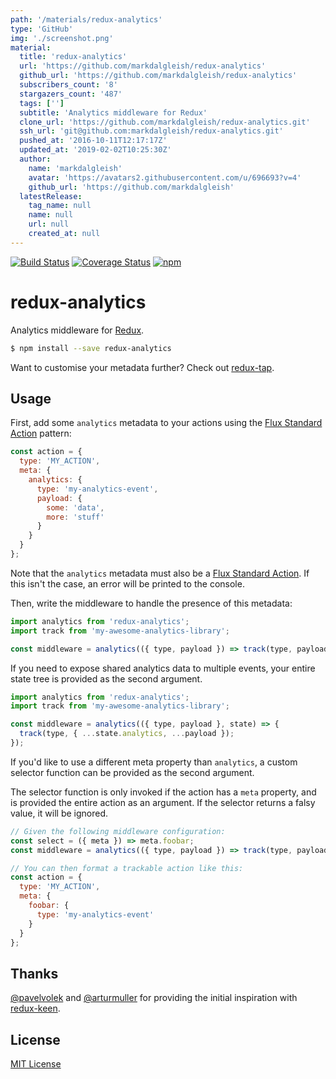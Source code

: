 ```yaml
---
path: '/materials/redux-analytics'
type: 'GitHub'
img: './screenshot.png'
material:
  title: 'redux-analytics'
  url: 'https://github.com/markdalgleish/redux-analytics'
  github_url: 'https://github.com/markdalgleish/redux-analytics'
  subscribers_count: '8'
  stargazers_count: '487'
  tags: ['']
  subtitle: 'Analytics middleware for Redux'
  clone_url: 'https://github.com/markdalgleish/redux-analytics.git'
  ssh_url: 'git@github.com:markdalgleish/redux-analytics.git'
  pushed_at: '2016-10-11T12:17:17Z'
  updated_at: '2019-02-02T10:25:30Z'
  author:
    name: 'markdalgleish'
    avatar: 'https://avatars2.githubusercontent.com/u/696693?v=4'
    github_url: 'https://github.com/markdalgleish'
  latestRelease:
    tag_name: null
    name: null
    url: null
    created_at: null
---
```

[![Build Status](https://img.shields.io/travis/markdalgleish/redux-analytics/master.svg?style=flat-square)](http://travis-ci.org/markdalgleish/redux-analytics) [![Coverage Status](https://img.shields.io/coveralls/markdalgleish/redux-analytics/master.svg?style=flat-square)](https://coveralls.io/r/markdalgleish/redux-analytics) [![npm](https://img.shields.io/npm/v/redux-analytics.svg?style=flat-square)](https://www.npmjs.com/package/redux-analytics)

# redux-analytics

Analytics middleware for [Redux](https://github.com/rackt/redux).

```bash
$ npm install --save redux-analytics
```

Want to customise your metadata further? Check out [redux-tap](https://github.com/markdalgleish/redux-tap).

## Usage

First, add some `analytics` metadata to your actions using the [Flux Standard Action](https://github.com/acdlite/flux-standard-action) pattern:

```js
const action = {
  type: 'MY_ACTION',
  meta: {
    analytics: {
      type: 'my-analytics-event',
      payload: {
        some: 'data',
        more: 'stuff'
      }
    }
  }
};
```

Note that the `analytics` metadata must also be a [Flux Standard Action](https://github.com/acdlite/flux-standard-action). If this isn't the case, an error will be printed to the console.

Then, write the middleware to handle the presence of this metadata:

```js
import analytics from 'redux-analytics';
import track from 'my-awesome-analytics-library';

const middleware = analytics(({ type, payload }) => track(type, payload));
```

If you need to expose shared analytics data to multiple events, your entire state tree is provided as the second argument.

```js
import analytics from 'redux-analytics';
import track from 'my-awesome-analytics-library';

const middleware = analytics(({ type, payload }, state) => {
  track(type, { ...state.analytics, ...payload });
});
```

If you'd like to use a different meta property than `analytics`, a custom selector function can be provided as the second argument.

The selector function is only invoked if the action has a `meta` property, and is provided the entire action as an argument. If the selector returns a falsy value, it will be ignored.

```js
// Given the following middleware configuration:
const select = ({ meta }) => meta.foobar;
const middleware = analytics(({ type, payload }) => track(type, payload), select);

// You can then format a trackable action like this:
const action = {
  type: 'MY_ACTION',
  meta: {
    foobar: {
      type: 'my-analytics-event'
    }
  }
};
```

## Thanks

[@pavelvolek](https://github.com/pavelvolek) and [@arturmuller](https://github.com/arturmuller) for providing the initial inspiration with [redux-keen](https://github.com/pavelvolek/redux-keen).

## License

[MIT License](http://markdalgleish.mit-license.org/)
